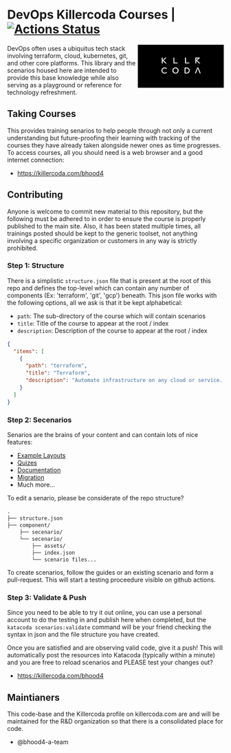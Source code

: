 # DevOps Killercoda Courses | [![Actions Status](https://github.com/bhood4/devops-killercoda/workflows/Validate%20Katacoda/badge.svg)](https://github.com/bhood4/devops-killercoda/actions)

<img align="right" width="200" src="assets/kllr.png">DevOps often uses a ubiquitus tech stack involving terraform, cloud, kubernetes, git, and other core platforms.  This library and the scenarios housed here are intended to provide this base knowledge while also serving as a playground or reference for technology refreshment.

## Taking Courses

This provides training senarios to help people through not only a current understanding but future-proofing their learning with tracking of the courses they have already taken alongside newer ones as time progresses.  To access courses, all you should need is a web browser and a good internet connection:

- https://killercoda.com/bhood4

## Contributing

Anyone is welcome to commit new material to this repository, but the following must be adhered to in order to ensure the course is properly published to the main site.  Also, it has been stated multiple times, all trainings posted should be kept to the generic toolset, not anything involving a specific organization or  customers in any way is strictly prohibited.

### Step 1: Structure

There is a simplistic `structure.json` file that is present at the root of this repo and defines the top-level which can contain any number of components (Ex: 'terraform', 'git', 'gcp') beneath.  This json file works with the following options, all we ask is that it be kept alphabetical:

* `path`: The sub-directory of the course which will contain scenarios
* `title`: Title of the course to appear at the root / index
* `description`: Description of the course to appear at the root / index

```json
{
  "items": [
    {
      "path": "terraform",
      "title": "Terraform",
      "description": "Automate infrastructure on any cloud or service. Terraform IS infrastructure as code, and is how we build repeatable environments and solutions."
    }
  ]
}
```

### Step 2: Secenarios

Senarios are the brains of your content and can contain lots of nice features:

* [Example Layouts](https://github.com/killercoda/scenario-examples)
* [Quizes](https://github.com/clun/krscenarios/blob/main/queries/quiz.md)
* [Documentation](https://killercoda.com/creators)
* [Migration](https://itnext.io/katacoda-to-killercoda-migration-guide-d21961fc0c9b)
* Much more...

To edit a senario, please be considerate of the repo structure?

```
.
├── structure.json
├── component/
    ├── secenario/
    └── secenario/
        ├── assets/
        ├── index.json
        └── scenario files...
```

To create scenarios, follow the guides or an existing scenario and form a pull-request. This will start a testing proceedure visible on github actions.

### Step 3: Validate & Push

Since you need to be able to try it out online, you can use a personal account to do the testing in and publish here when completed, but the `katacoda scenarios:validate` command will be your friend checking the syntax in json and the file structure you have created.

Once you are satisfied and are observing valid code, give it a push!  This will automatically post the resources into Katacoda (typically within a minute) and you are free to reload scenarios and PLEASE test your changes out?

- https://killercoda.com/bhood4

## Maintianers

This code-base and the Killercoda profile on killercoda.com are and will be maintained for the R&D organization so that there is a consolidated place for code.

- @bhood4-a-team
